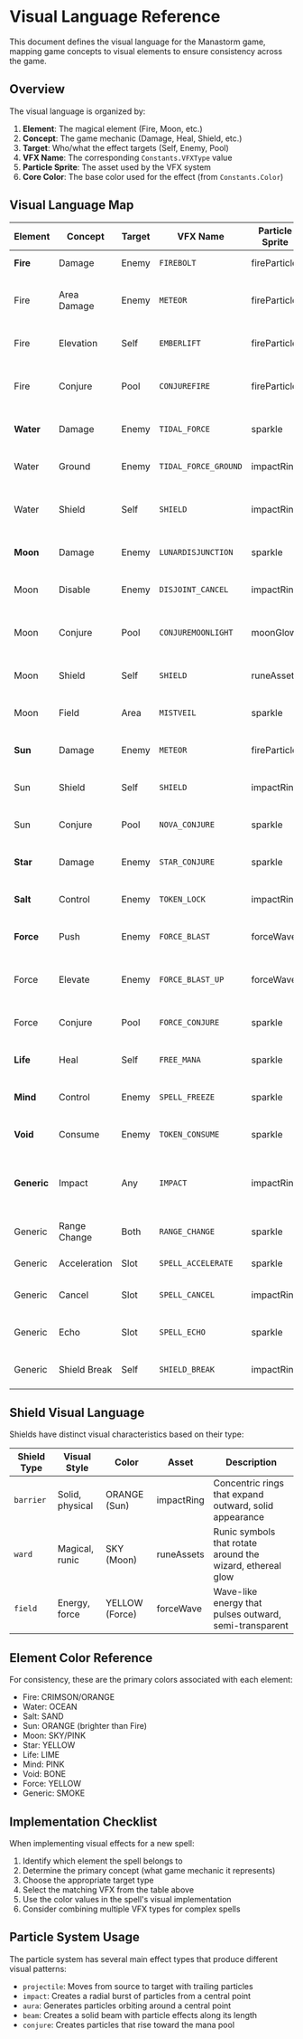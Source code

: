 # Visual Language Reference

This document defines the visual language for the Manastorm game, mapping game concepts to visual elements to ensure consistency across the game.

## Overview

The visual language is organized by:

1. **Element**: The magical element (Fire, Moon, etc.)
2. **Concept**: The game mechanic (Damage, Heal, Shield, etc.)
3. **Target**: Who/what the effect targets (Self, Enemy, Pool)
4. **VFX Name**: The corresponding `Constants.VFXType` value
5. **Particle Sprite**: The asset used by the VFX system
6. **Core Color**: The base color used for the effect (from `Constants.Color`)

## Visual Language Map

| Element | Concept | Target | VFX Name | Particle Sprite | Core Color | Notes |
|---------|---------|--------|----------|----------------|------------|-------|
| **Fire** | Damage | Enemy | `FIREBOLT` | fireParticle | CRIMSON | Fast, direct projectile |
| Fire | Area Damage | Enemy | `METEOR` | fireParticle | OCHRE | Impact-focused with larger radius |
| Fire | Elevation | Self | `EMBERLIFT` | fireParticle | ORANGE | Vertical rising particles |
| Fire | Conjure | Pool | `CONJUREFIRE` | fireParticle | ORANGE | Particles converge on mana pool |
| **Water** | Damage | Enemy | `TIDAL_FORCE` | sparkle | OCEAN | Flowing, wave-like projectile |
| Water | Ground | Enemy | `TIDAL_FORCE_GROUND` | impactRing | OCEAN | Downward pressing impact |
| Water | Shield | Self | `SHIELD` | impactRing | OCEAN | Barrier-type with liquid appearance |
| **Moon** | Damage | Enemy | `LUNARDISJUNCTION` | sparkle | PINK | Elegant, arcing projectile |
| Moon | Disable | Enemy | `DISJOINT_CANCEL` | impactRing | PINK | Disruptive, sparkling impact |
| Moon | Conjure | Pool | `CONJUREMOONLIGHT` | moonGlow | SKY | Soft, glowing particles to pool |
| Moon | Shield | Self | `SHIELD` | runeAssets | SKY | Ward-type with runic symbols |
| Moon | Field | Area | `MISTVEIL` | sparkle | SKY | Diffuse, fog-like effect |
| **Sun** | Damage | Enemy | `METEOR` | fireParticle | ORANGE | Falling impact from above |
| Sun | Shield | Self | `SHIELD` | impactRing | ORANGE | Barrier-type with bright rings |
| Sun | Conjure | Pool | `NOVA_CONJURE` | sparkle | ORANGE | Bright, star-like particles |
| **Star** | Damage | Enemy | `STAR_CONJURE` | sparkle | YELLOW | Small, bright flashes |
| **Salt** | Control | Enemy | `TOKEN_LOCK` | impactRing | SAND | Crystalline, binding appearance |
| **Force** | Push | Enemy | `FORCE_BLAST` | forceWave | YELLOW | Wave-like, rippling effect |
| Force | Elevate | Enemy | `FORCE_BLAST_UP` | forceWave | YELLOW | Upward-moving force waves |
| Force | Conjure | Pool | `FORCE_CONJURE` | sparkle | YELLOW | Dynamic, energetic particles |
| **Life** | Heal | Self | `FREE_MANA` | sparkle | LIME | Gentle, pulsing aura |
| **Mind** | Control | Enemy | `SPELL_FREEZE` | sparkle | PINK | Twisting, distorting effect |
| **Void** | Consume | Enemy | `TOKEN_CONSUME` | sparkle | BONE | Draining, empty appearance |
| **Generic** | Impact | Any | `IMPACT` | impactRing | SMOKE | Basic impact when no specific VFX |
| Generic | Range Change | Both | `RANGE_CHANGE` | sparkle | SMOKE | Quick positional indicator |
| Generic | Acceleration | Slot | `SPELL_ACCELERATE` | sparkle | LIME | Speed-up animation |
| Generic | Cancel | Slot | `SPELL_CANCEL` | impactRing | CRIMSON | Spell interruption effect |
| Generic | Echo | Slot | `SPELL_ECHO` | sparkle | BONE | Spell replication effect |
| Generic | Shield Break | Self | `SHIELD_BREAK` | impactRing | SMOKE | Flash when a shield collapses |

## Shield Visual Language

Shields have distinct visual characteristics based on their type:

| Shield Type | Visual Style | Color | Asset | Description |
|-------------|--------------|-------|-------|-------------|
| `barrier` | Solid, physical | ORANGE (Sun) | impactRing | Concentric rings that expand outward, solid appearance |
| `ward` | Magical, runic | SKY (Moon) | runeAssets | Runic symbols that rotate around the wizard, ethereal glow |
| `field` | Energy, force | YELLOW (Force) | forceWave | Wave-like energy that pulses outward, semi-transparent |

## Element Color Reference

For consistency, these are the primary colors associated with each element:

- Fire: CRIMSON/ORANGE
- Water: OCEAN
- Salt: SAND
- Sun: ORANGE (brighter than Fire)
- Moon: SKY/PINK
- Star: YELLOW
- Life: LIME
- Mind: PINK
- Void: BONE
- Force: YELLOW
- Generic: SMOKE

## Implementation Checklist

When implementing visual effects for a new spell:

1. Identify which element the spell belongs to
2. Determine the primary concept (what game mechanic it represents)
3. Choose the appropriate target type
4. Select the matching VFX from the table above
5. Use the color values in the spell's visual implementation
6. Consider combining multiple VFX types for complex spells

## Particle System Usage

The particle system has several main effect types that produce different visual patterns:

- `projectile`: Moves from source to target with trailing particles
- `impact`: Creates a radial burst of particles from a central point
- `aura`: Generates particles orbiting around a central point
- `beam`: Creates a solid beam with particle effects along its length
- `conjure`: Creates particles that rise toward the mana pool